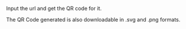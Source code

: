 Input the url and get the QR code for it.

The QR Code generated is also downloadable in .svg and .png formats.